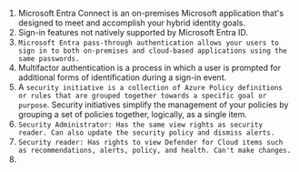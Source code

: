 1. Microsoft Entra Connect is an on-premises Microsoft application that's designed to meet and accomplish your hybrid identity goals.
2. Sign-in features not natively supported by Microsoft Entra ID.
3. `Microsoft Entra pass-through authentication allows your users to sign in to both on-premises and cloud-based applications using the same passwords.`
4. Multifactor authentication is a process in which a user is prompted for additional forms of identification during a sign-in event.
5. A `security initiative is a collection of Azure Policy definitions or rules that are grouped together towards a specific goal or purpose`. Security initiatives simplify the management of your policies by grouping a set of policies together, logically, as a single item.
6. `Security Administrator: Has the same view rights as security reader. Can also update the security policy and dismiss alerts.`
7. `Security reader: Has rights to view Defender for Cloud items such as recommendations, alerts, policy, and health. Can't make changes.`
8. 
